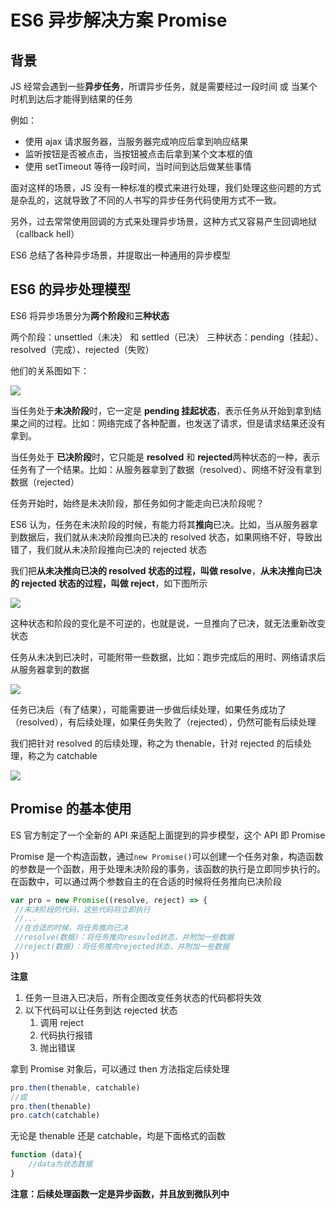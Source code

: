 <!--
 * @Descripttion: 
 * @version: 
 * @Author: qiuxchao
 * @Date: 2022-07-12 16:41:37
 * @LastEditors: qiuxchao
 * @LastEditTime: 2022-07-12 16:41:51
-->
# ES6 异步解决方案 Promise

## 背景

JS 经常会遇到一些**异步任务**，所谓异步任务，就是需要经过一段时间 或 当某个时机到达后才能得到结果的任务

例如：

- 使用 ajax 请求服务器，当服务器完成响应后拿到响应结果
- 监听按钮是否被点击，当按钮被点击后拿到某个文本框的值
- 使用 setTimeout 等待一段时间，当时间到达后做某些事情

面对这样的场景，JS 没有一种标准的模式来进行处理，我们处理这些问题的方式是杂乱的，这就导致了不同的人书写的异步任务代码使用方式不一致。

另外，过去常常使用回调的方式来处理异步场景，这种方式又容易产生回调地狱（callback hell）

ES6 总结了各种异步场景，并提取出一种通用的异步模型

## ES6 的异步处理模型

ES6 将异步场景分为**两个阶段**和**三种状态**

两个阶段：unsettled（未决） 和 settled（已决）
三种状态：pending（挂起）、resolved（完成）、rejected（失败）

他们的关系图如下：

![](https://cdn.jsdelivr.net/gh/qiuxchao/CDN/sjxh/assets2/2019-12-25-15-30-33.png)

当任务处于**未决阶段**时，它一定是 **pending 挂起状态**，表示任务从开始到拿到结果之间的过程。比如：网络完成了各种配置，也发送了请求，但是请求结果还没有拿到。

当任务处于 **已决阶段**时，它只能是 **resolved** 和 **rejected**两种状态的一种，表示任务有了一个结果。比如：从服务器拿到了数据（resolved）、网络不好没有拿到数据（rejected）

任务开始时，始终是未决阶段，那任务如何才能走向已决阶段呢？

ES6 认为，任务在未决阶段的时候，有能力将其**推向**已决。比如，当从服务器拿到数据后，我们就从未决阶段推向已决的 resolved 状态，如果网络不好，导致出错了，我们就从未决阶段推向已决的 rejected 状态

我们把**从未决推向已决的 resolved 状态的过程，叫做 resolve**，**从未决推向已决的 rejected 状态的过程，叫做 reject**，如下图所示

![](https://cdn.jsdelivr.net/gh/qiuxchao/CDN/sjxh/assets2/2019-12-25-15-40-43.png)

这种状态和阶段的变化是不可逆的，也就是说，一旦推向了已决，就无法重新改变状态

任务从未决到已决时，可能附带一些数据，比如：跑步完成后的用时、网络请求后从服务器拿到的数据

![](https://cdn.jsdelivr.net/gh/qiuxchao/CDN/sjxh/assets2/2019-12-25-15-45-10.png)

任务已决后（有了结果），可能需要进一步做后续处理，如果任务成功了（resolved），有后续处理，如果任务失败了（rejected），仍然可能有后续处理

我们把针对 resolved 的后续处理，称之为 thenable，针对 rejected 的后续处理，称之为 catchable

![](https://cdn.jsdelivr.net/gh/qiuxchao/CDN/sjxh/assets2/2019-12-25-15-48-58.png)

## Promise 的基本使用

ES 官方制定了一个全新的 API 来适配上面提到的异步模型，这个 API 即 Promise

Promise 是一个构造函数，通过`new Promise()`可以创建一个任务对象，构造函数的参数是一个函数，用于处理未决阶段的事务，该函数的执行是立即同步执行的。在函数中，可以通过两个参数自主的在合适的时候将任务推向已决阶段

```js
var pro = new Promise((resolve, reject) => {
 //未决阶段的代码，这些代码将立即执行
 //...
 //在合适的时候，将任务推向已决
 //resolve(数据)：将任务推向resovled状态，并附加一些数据
 //reject(数据)：将任务推向rejected状态，并附加一些数据
})
```

**注意**

1. 任务一旦进入已决后，所有企图改变任务状态的代码都将失效
2. 以下代码可以让任务到达 rejected 状态
    1. 调用 reject
    2. 代码执行报错
    3. 抛出错误

拿到 Promise 对象后，可以通过 then 方法指定后续处理

```js
pro.then(thenable, catchable)
//或
pro.then(thenable)
pro.catch(catchable)
```

无论是 thenable 还是 catchable，均是下面格式的函数

```js
function (data){
    //data为状态数据
}
```

**注意：后续处理函数一定是异步函数，并且放到微队列中**
